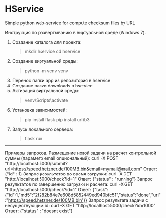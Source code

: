 # HService
Simple python web-service for compute checksum files by URL

Инструкция по развертыванию в виртуальной среде (Windows 7).
1) Создание каталога для проекта:
	> mkdir hservice
	> cd hservice
2) Создание виртуальной среды:
	> python -m venv venv
3) Перенос папки app из репозитория в hservice
4) Создание папки downloads в hservice
5) Активация виртуальной среды:
	> venv\Scripts\activate
6) Установка зависимостей:
	> pip install flask
	> pip install urllib3
7) Запуск локального сервера:
	> flask run
---
Примеры запросов.
Размещение новой задачи на расчет контрольной суммы (параметр email опциональный):
curl -X POST "http://localhost:5000/submit?url=https://speed.hetzner.de/100MB.bin&email=mymail@mail.com"
Ответ: {"id" : 1}
Запрос результатов во время загрузки:
curl -X GET "http://localhost:5000/check?id=1"
Ответ: {"status" : "running"}
Запрос результатов по завершению загрузки и расчета:
curl -X GET "http://localhost:5000/check?id=1"
Ответ: {"task":{"id":1,"md5":"2f282b84e7e608d5852449ed940bfc51","status":"done","url":"https://speed.hetzner.de/100MB.bin"}}
Запрос результата задачи с несуществующим id:
curl -X GET "http://localhost:5000/check?id=1000"
Ответ: {"status" : "doesnt exist"}